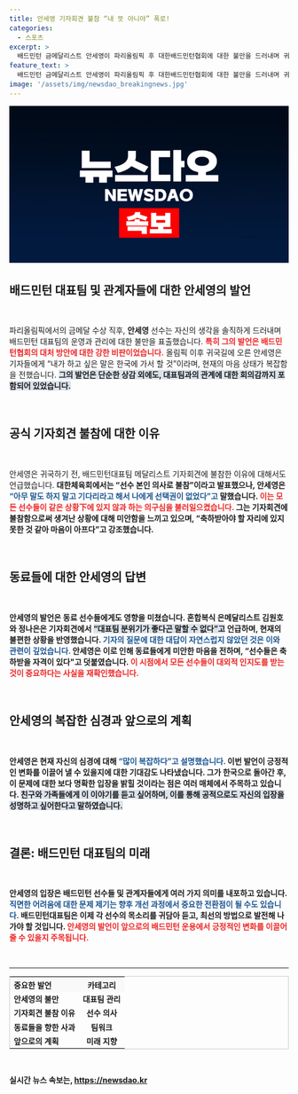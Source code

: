 ```yaml
---
title: 안세영 기자회견 불참 “내 뜻 아니야” 폭로!
categories:
  - 스포츠
excerpt: >
  배드민턴 금메달리스트 안세영이 파리올림픽 후 대한배드민턴협회에 대한 불만을 드러내며 귀국. 기자회견 불참 이유는 “아무 말도 하지 말라”는 지시 때문으로 밝혀져 파장을 일으켰다. 그녀의 심경, 그리고 향후 계획은 무엇일까? 클릭해 자세히 알아보세요!
feature_text: >
  배드민턴 금메달리스트 안세영이 파리올림픽 후 대한배드민턴협회에 대한 불만을 드러내며 귀국. 기자회견 불참 이유는 “아무 말도 하지 말라”는 지시 때문으로 밝혀져 파장을 일으켰다. 그녀의 심경, 그리고 향후 계획은 무엇일까? 클릭해 자세히 알아보세요!
image: '/assets/img/newsdao_breakingnews.jpg'
---
```


<p><img src="/assets/img/newsdao_breakingnews.jpg" alt="ontimetimes 속보" /></p>

<h2 data-ke-size="size26">배드민턴 대표팀 및 관계자들에 대한 안세영의 발언</h2>

<p data-ke-size="size16">&nbsp;</p>

<p>파리올림픽에서의 금메달 수상 직후, <b>안세영</b> 선수는 자신의 생각을 솔직하게 드러내며 배드민턴 대표팀의 운영과 관리에 대한 불만을 표출했습니다. <b><span style="color: #ee2323;">특히 그의 발언은 배드민턴협회의 대처 방안에 대한 강한 비판이었습니다.</span></b> 올림픽 이후 귀국길에 오른 안세영은 기자들에게 “내가 하고 싶은 말은 한국에 가서 할 것”이라며, 현재의 마음 상태가 복잡함을 전했습니다. <b><span style="background-color: #21538527;">그의 발언은 단순한 상감 외에도, 대표팀과의 관계에 대한 회의감까지 포함되어 있었습니다.</span></b> </p>

<p data-ke-size="size16">&nbsp;</p>

<h2 data-ke-size="size26">공식 기자회견 불참에 대한 이유</h2>

<p data-ke-size="size16">&nbsp;</p>

<p>안세영은 귀국하기 전, 배드민턴대표팀 메달리스트 기자회견에 불참한 이유에 대해서도 언급했습니다. <b>대한체육회에서는 “선수 본인 의사로 불참”이라고 발표했으나, 안세영은 <b><span style="color: #1a5490;">“아무 말도 하지 말고 기다리라고 해서 나에게 선택권이 없었다”고</span></b> 말했습니다. <b><span style="color: #ee2323;">이는 모든 선수들이 같은 상황下에 있지 않과 하는 의구심을 불러일으켰습니다.</span></b> 그는 기자회견에 불참함으로써 생겨난 상황에 대해 미안함을 느끼고 있으며, “축하받아야 할 자리에 있지 못한 것 같아 마음이 아프다”고 강조했습니다. </p>

<p data-ke-size="size16">&nbsp;</p>

<h2 data-ke-size="size26">동료들에 대한 안세영의 답변</h2>

<p data-ke-size="size16">&nbsp;</p>

<p>안세영의 발언은 동료 선수들에게도 영향을 미쳤습니다. <b>혼합복식 은메달리스트</b> 김원호와 정나은은 기자회견에서 <b><span style="background-color: #21538527;">“대표팀 분위기가 좋다곤 말할 수 없다”고</span></b> 언급하며, 현재의 불편한 상황을 반영했습니다. <b><span style="color: #1a5490;">기자의 질문에 대한 대답이 자연스럽지 않았던 것은 이와 관련이 깊었습니다.</span></b> 안세영은 이로 인해 동료들에게 미안한 마음을 전하며, “선수들은 축하받을 자격이 있다"고 덧붙였습니다. <b><span style="color: #ee2323;">이 시점에서 모든 선수들이 대외적 인지도를 받는 것이 중요하다는 사실을 재확인했습니다.</span></b></p>

<p data-ke-size="size16">&nbsp;</p>

<h2 data-ke-size="size26">안세영의 복잡한 심경과 앞으로의 계획</h2>

<p data-ke-size="size16">&nbsp;</p>

<p>안세영은 현재 자신의 심경에 대해 <b><span style="color: #1a5490;">“많이 복잡하다”고 설명했습니다.</span></b> <b>이번 발언이 긍정적인 변화를 이끌어 낼 수 있을지에 대한 기대감도 나타냈습니다.</b> 그가 한국으로 돌아간 후, 이 문제에 대한 보다 명확한 입장을 밝힐 것이라는 점은 여러 매체에서 주목하고 있습니다. <b><span style="background-color: #21538527;">친구와 가족들에게 이 이야기를 듣고 싶어하며, 이를 통해 공적으로도 자신의 입장을 성명하고 싶어한다고 말하였습니다.</span></b></p>

<p data-ke-size="size16">&nbsp;</p>

<h2 data-ke-size="size26">결론: 배드민턴 대표팀의 미래</h2>

<p data-ke-size="size16">&nbsp;</p>

<p>안세영의 입장은 배드민턴 선수들 및 관계자들에게 여러 가지 의미를 내포하고 있습니다. <b><span style="color: #1a5490;">직면한 어려움에 대한 문제 제기는 향후 개선 과정에서 중요한 전환점이 될 수도 있습니다.</span></b> 배드민턴대표팀은 이제 각 선수의 목소리를 귀담아 듣고, 최선의 방법으로 발전해 나가야 할 것입니다. <b><span style="color: #ee2323;">안세영의 발언이 앞으로의 배드민턴 운용에서 긍정적인 변화를 이끌어 줄 수 있을지 주목됩니다.</span></b> <p data-ke-size="size16">&nbsp;</p> </p>

<hr>

<table style="width: 100%; border: 1px solid #ccc;">
    <tr>
        <th style="text-align: left; background-color: #f9f9f9;"><b>중요한 발언</b></th>
        <th style="text-align: center; background-color: #f9f9f9;"><b>카테고리</b></th>
    </tr>
    <tr>
        <td style="text-align: left; height: 17px;"><b>안세영의 불만</b></td>
        <td style="text-align: center; height: 17px;"><b>대표팀 관리</b></td>
    </tr>
    <tr>
        <td style="text-align: left; height: 17px;"><b>기자회견 불참 이유</b></td>
        <td style="text-align: center; height: 17px;"><b>선수 의사</b></td>
    </tr>
    <tr>
        <td style="text-align: left; height: 17px;"><b>동료들을 향한 사과</b></td>
        <td style="text-align: center; height: 17px;"><b>팀워크</b></td>
    </tr>
    <tr>
        <td style="text-align: left; height: 17px;"><b>앞으로의 계획</b></td>
        <td style="text-align: center; height: 17px;"><b>미래 지향</b></td>
    </tr>
</table>

<p data-ke-size="size16">&nbsp;</p> 
실시간 뉴스 속보는, <a href="https://newsdao.kr" rel="dofollow">https://newsdao.kr</a>


